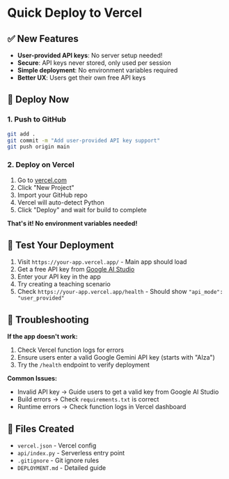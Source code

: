 # Quick Deploy to Vercel

## ✅ New Features
- **User-provided API keys**: No server setup needed!
- **Secure**: API keys never stored, only used per session
- **Simple deployment**: No environment variables required
- **Better UX**: Users get their own free API keys

## 🚀 Deploy Now

### 1. Push to GitHub
```bash
git add .
git commit -m "Add user-provided API key support"
git push origin main
```

### 2. Deploy on Vercel
1. Go to [vercel.com](https://vercel.com)
2. Click "New Project"
3. Import your GitHub repo
4. Vercel will auto-detect Python
5. Click "Deploy" and wait for build to complete

**That's it! No environment variables needed!**

## 🔧 Test Your Deployment

1. Visit `https://your-app.vercel.app/` - Main app should load
2. Get a free API key from [Google AI Studio](https://aistudio.google.com/app/apikey)
3. Enter your API key in the app
4. Try creating a teaching scenario
5. Check `https://your-app.vercel.app/health` - Should show `"api_mode": "user_provided"`

## 🐛 Troubleshooting

**If the app doesn't work:**
1. Check Vercel function logs for errors
2. Ensure users enter a valid Google Gemini API key (starts with "AIza")
3. Try the `/health` endpoint to verify deployment

**Common Issues:**
- Invalid API key → Guide users to get a valid key from Google AI Studio
- Build errors → Check `requirements.txt` is correct  
- Runtime errors → Check function logs in Vercel dashboard

## 📁 Files Created
- `vercel.json` - Vercel config
- `api/index.py` - Serverless entry point
- `.gitignore` - Git ignore rules
- `DEPLOYMENT.md` - Detailed guide 
